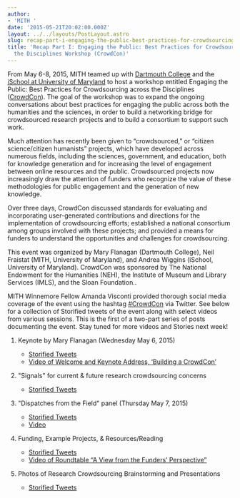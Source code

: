 ```yaml
---
author:
- 'MITH '
date: '2015-05-21T20:02:00.000Z'
layout: ../../layouts/PostLayout.astro
slug: recap-part-i-engaging-the-public-best-practices-for-crowdsourcing-across-the-disciplines-workshop-crowdcon
title: 'Recap Part I: Engaging the Public: Best Practices for Crowdsourcing across
  the Disciplines Workshop (CrowdCon)'
---
```


From May 6-8, 2015, MITH teamed up with [Dartmouth College](http://film-media.dartmouth.edu/) and the [iSchool at University of Maryland](http://ischool.umd.edu/) to host a workshop entitled Engaging the Public: Best Practices for Crowdsourcing across the Disciplines ([CrowdCon](http://www.crowdconsortium.org/)). The goal of the workshop was to expand the ongoing conversations about best practices for engaging the public across both the humanities and the sciences, in order to build a networking bridge for crowdsourced research projects and to build a consortium to support such work.

Much attention has recently been given to ​“crowdsourced,” or “citizen science/citizen humanists” projects, which have developed across numerous fields, including the sciences, government, and education, both for knowledge generation and for increasing the level of engagement between online resources and the public. Crowdsourced projects now increasingly draw the attention of funders who recognize the value of these methodologies for public engagement and the generation of new knowledge.

Over three days, CrowdCon discussed standards for evaluating and incorporating user-generated contributions and directions for the implementation of crowdsourcing efforts; established a national consortium among groups involved with these projects; and provided a means for funders to understand the opportunities and challenges for crowdsourcing.

This event was organized by Mary Flanagan (Dartmouth College), Neil Fraistat (MITH, University of Maryland), and Andrea Wiggins (iSchool, University of Maryland). CrowdCon was sponsored by The National Endowment for the Humanities (NEH), the Institute of Museum and Library Services (IMLS), and the Sloan Foundation..

MITH Winnemore Fellow Amanda Visconti provided thorough social media coverage of the event using the hashtag [#CrowdCon](https://twitter.com/#!/search?q=%23CrowdCon) via Twitter. See below for a collection of Storified tweets of the event along with select videos from various sessions. This is the first of a two-part series of posts documenting the event. Stay tuned for more videos and Stories next week!

1. Keynote by Mary Flanagan (Wednesday May 6, 2015)

   - [Storified Tweets](https://storify.com/literature_geek/crowdcon-keynote-by-mary-flanagan)
   - [Video of Welcome and Keynote Address, ‘Building a CrowdCon’](https://vimeo.com/groups/312209/videos/127952177)

2. "Signals" for current & future research crowdsourcing concerns

   - [Storified Tweets](https://storify.com/literature_geek/crowdcon-signals-for-current-future-research-crowd)

3. "Dispatches from the Field" panel (Thursday May 7, 2015)

   - [Storified Tweets](https://storify.com/literature_geek/crowdcon-5554cfda44e520a76958ae28)
   - [Video](https://vimeo.com/groups/312209/videos/127952178)

4. Funding, Example Projects, & Resources/Reading

   - [Storified Tweets](https://storify.com/literature_geek/crowdcon-funding-resources)
   - [Video of Roundtable “A View from the Funders’ Perspective”](https://vimeo.com/groups/312209/videos/127952179)

5. Photos of Research Crowdsourcing Brainstorming and Presentations

   - [Storified Tweets](https://storify.com/literature_geek/crowdcon-crowdsourcing)